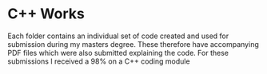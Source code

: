 # C++ Works

Each folder contains an individual set of code created and used for submission during my masters degree.
These therefore have accompanying PDF files which were also submitted explaining the code.
For these submissions I received a 98% on a C++ coding module
